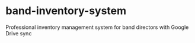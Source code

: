 # band-inventory-system
Professional inventory management system for band directors with Google Drive sync
